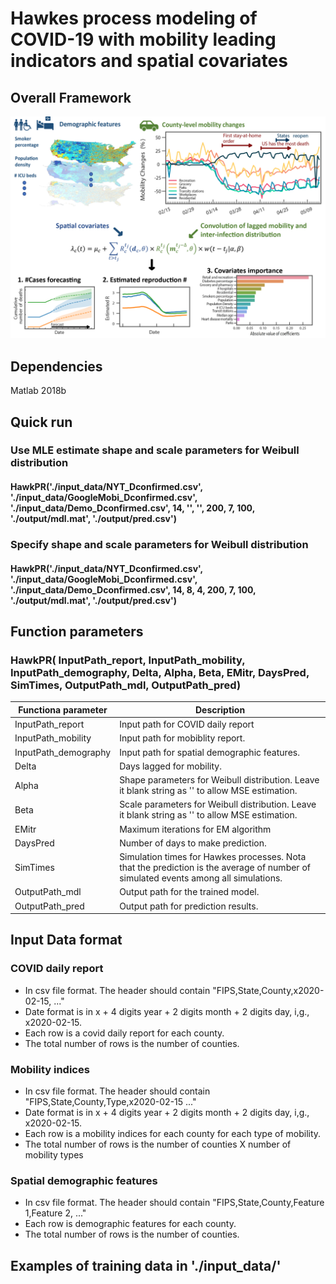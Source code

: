 # Hawkes process modeling of COVID-19 with mobility leading indicators and spatial covariates
## Overall Framework
<img src="./figure/Frame_work.png" width="800px">

## Dependencies 
Matlab 2018b

## Quick run
### Use MLE estimate shape and scale parameters for Weibull distribution
#### HawkPR('./input_data/NYT_Dconfirmed.csv', './input_data/GoogleMobi_Dconfirmed.csv', './input_data/Demo_Dconfirmed.csv', 14, '', '', 200, 7, 100, './output/mdl.mat', './output/pred.csv')
### Specify shape and scale parameters for Weibull distribution
#### HawkPR('./input_data/NYT_Dconfirmed.csv', './input_data/GoogleMobi_Dconfirmed.csv', './input_data/Demo_Dconfirmed.csv', 14, 8, 4, 200, 7, 100, './output/mdl.mat', './output/pred.csv')

## Function parameters
### HawkPR( InputPath_report, InputPath_mobility, InputPath_demography, Delta, Alpha, Beta, EMitr, DaysPred, SimTimes, OutputPath_mdl, OutputPath_pred)
| Functiona parameter  | Description |
| ------------- | ------------- |
| InputPath_report  | Input path for COVID daily report  |
| InputPath_mobility  | Input path for mobiblity report.  |
| InputPath_demography  | Input path for spatial demographic features.  |
| Delta  | Days lagged for mobility.  |
| Alpha  | Shape parameters for Weibull distribution. Leave it blank string as '' to allow MSE estimation.  |
| Beta  | Scale parameters for Weibull distribution. Leave it blank string as '' to allow MSE estimation.  |
| EMitr | Maximum iterations for EM algorithm  |
| DaysPred | Number of days to make prediction.  |
| SimTimes | Simulation times for Hawkes processes. Nota that the prediction is the average of number of simulated events among all simulations.  |
| OutputPath_mdl  | Output path for the trained model. |
| OutputPath_pred  | Output path for prediction results.  |

## Input Data format
### COVID daily report
- In csv file format. The header should contain "FIPS,State,County,x2020-02-15, ..."
- Date format is in x + 4 digits year + 2 digits month + 2 digits day, i,g., x2020-02-15.
- Each row is a covid daily report for each county.
- The total number of rows is the number of counties.
### Mobility indices
- In csv file format. The header should contain "FIPS,State,County,Type,x2020-02-15 ..."
- Date format is in x + 4 digits year + 2 digits month + 2 digits day, i,g., x2020-02-15.
- Each row is a mobility indices for each county for each type of mobility.
- The total number of rows is the number of counties X number of mobility types
### Spatial demographic features
- In csv file format. The header should contain "FIPS,State,County,Feature 1,Feature 2, ..."
- Each row is demographic features for each county.
- The total number of rows is the number of counties.

## Examples of training data in './input_data/'

